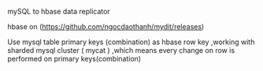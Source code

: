 mySQL to hbase data replicator

hbase on (https://github.com/ngocdaothanh/mydit/releases)

Use mysql table primary keys (combination) as hbase row key ,working with sharded mysql cluster ( mycat ) ,which means every change on row is performed on primary keys(combination)



